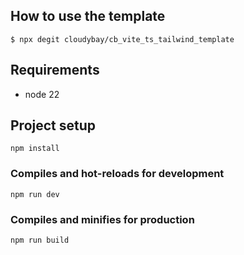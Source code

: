## How to use the template
```
$ npx degit cloudybay/cb_vite_ts_tailwind_template
```

## Requirements
- node 22

## Project setup
```
npm install
```

### Compiles and hot-reloads for development
```
npm run dev
```

### Compiles and minifies for production
```
npm run build
```
